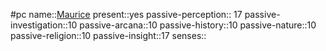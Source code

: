 #pc
name::[Maurice](0%20ttrpg/_Settings/Leverhulm/pc-maurice.md)
present::yes
passive-perception:: 17
passive-investigation::10
passive-arcana::10
passive-history::10
passive-nature::10
passive-religion::10
passive-insight::17
senses::